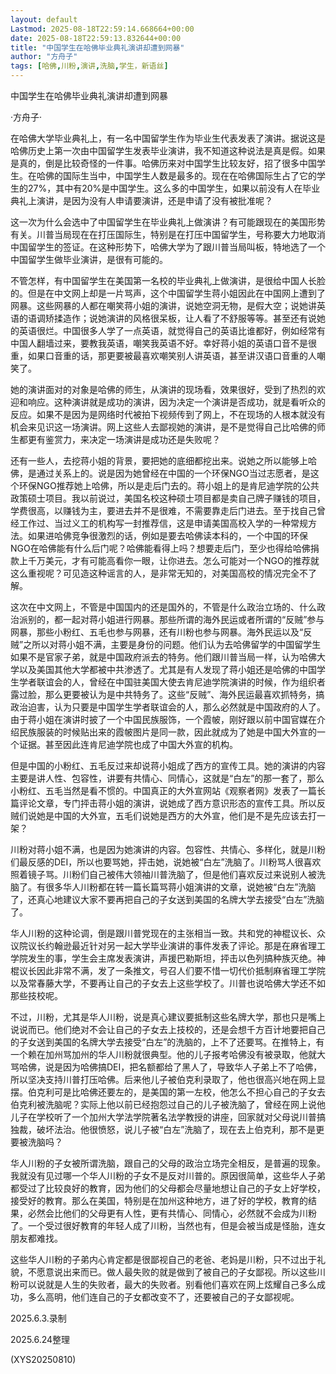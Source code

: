 ```yaml
---
layout: default
Lastmod: 2025-08-18T22:59:14.668664+00:00
date: 2025-08-18T22:59:13.832644+00:00
title: "中国学生在哈佛毕业典礼演讲却遭到网暴"
author: "方舟子"
tags: [哈佛,川粉,演讲,洗脑,学生，新语丝]
---
```


中国学生在哈佛毕业典礼演讲却遭到网暴

·方舟子·

在哈佛大学毕业典礼上，有一名中国留学生作为毕业生代表发表了演讲。据说这是哈佛历史上第一次由中国留学生发表毕业演讲，我不知道这种说法是真是假。如果是真的，倒是比较奇怪的一件事。哈佛历来对中国学生比较友好，招了很多中国学生。在哈佛的国际生当中，中国学生人数是最多的。现在在哈佛国际生占了它的学生的27%，其中有20%是中国学生。这么多的中国学生，如果以前没有人在毕业典礼上演讲，是因为没有人申请要演讲，还是申请了没有被批准呢？

这一次为什么会选中了中国留学生在毕业典礼上做演讲？有可能跟现在的美国形势有关。川普当局现在在打压国际生，特别是在打压中国留学生，号称要大力地取消中国留学生的签证。在这种形势下，哈佛大学为了跟川普当局叫板，特地选了一个中国留学生做毕业演讲，是很有可能的。

不管怎样，有中国留学生在美国第一名校的毕业典礼上做演讲，是很给中国人长脸的。但是在中文网上却是一片骂声，这个中国留学生蒋小姐因此在中国网上遭到了网暴。这些网暴的人都在嘲笑蒋小姐的演讲，说她空洞无物，是假大空；说她讲英语的语调矫揉造作；说她演讲的风格很呆板，让人看了不舒服等等。甚至还有说她的英语很烂。中国很多人学了一点英语，就觉得自己的英语比谁都好，例如经常有中国人翻墙过来，要教我英语，嘲笑我英语不好。幸好蒋小姐的英语口音不是很重，如果口音重的话，那更要被最喜欢嘲笑别人讲英语，甚至讲汉语口音重的人嘲笑了。

她的演讲面对的对象是哈佛的师生，从演讲的现场看，效果很好，受到了热烈的欢迎和响应。这种演讲就是成功的演讲，因为决定一个演讲是否成功，就是看听众的反应。如果不是因为是网络时代被拍下视频传到了网上，不在现场的人根本就没有机会来见识这一场演讲。网上这些人去鄙视她的演讲，是不是觉得自己比哈佛的师生都更有鉴赏力，来决定一场演讲是成功还是失败呢？

还有一些人，去挖蒋小姐的背景，要把她的底细都挖出来。说她之所以能够上哈佛，是通过关系上的。说是因为她曾经在中国的一个环保NGO当过志愿者，是这个环保NGO推荐她上哈佛，所以是走后门去的。蒋小姐上的是肯尼迪学院的公共政策硕士项目。我以前说过，美国名校这种硕士项目都是卖自己牌子赚钱的项目，学费很高，以赚钱为主，要进去并不是很难，不需要靠走后门进去。至于找自己曾经工作过、当过义工的机构写一封推荐信，这是申请美国高校入学的一种常规方法。如果进哈佛竞争很激烈的话，例如是要去哈佛读本科的，一个中国的环保NGO在哈佛能有什么后门呢？哈佛能看得上吗？想要走后门，至少也得给哈佛捐款上千万美元，才有可能高看你一眼，让你进去。怎么可能对一个NGO的推荐就这么重视呢？可见造这种谣言的人，是非常无知的，对美国高校的情况完全不了解。

这次在中文网上，不管是中国国内的还是国外的，不管是什么政治立场的、什么政治派别的，都一起对蒋小姐进行网暴。那些所谓的海外民运或者所谓的“反贼”参与网暴，那些小粉红、五毛也参与网暴，还有川粉也参与网暴。海外民运以及“反贼”之所以对蒋小姐不满，主要是身份的问题。他们认为去哈佛留学的中国留学生如果不是官家子弟，就是中国政府派去的特务。他们跟川普当局一样，认为哈佛大学以及美国其他大学都被中共渗透了。尤其是有人发现了蒋小姐还是哈佛的中国学生学者联谊会的人，曾经在中国驻美国大使去肯尼迪学院演讲的时候，作为组织者露过脸，那么更要被认为是中共特务了。这些“反贼”、海外民运最喜欢抓特务，搞政治迫害，认为只要是中国学生学者联谊会的人，那么必然就是中国政府的人了。由于蒋小姐在演讲时披了一个中国民族服饰，一个霞帔，刚好跟以前中国官媒在介绍民族服装的时候贴出来的霞帔图片是同一款，因此就成为了她是中国大外宣的一个证据。甚至因此连肯尼迪学院也成了中国大外宣的机构。

但是中国的小粉红、五毛反过来却说蒋小姐成了西方的宣传工具。她的演讲的内容主要是讲人性、包容性，讲要有共情心、同情心，这就是“白左”的那一套了，那么小粉红、五毛当然是看不惯的。中国真正的大外宣网站《观察者网》发表了一篇长篇评论文章，专门抨击蒋小姐的演讲，说她成了西方意识形态的宣传工具。所以反贼们说她是中国的大外宣，五毛们说她是西方的大外宣，他们是不是先应该去打一架？

川粉对蒋小姐不满，也是因为她演讲的内容。包容性、共情心、多样化，就是川粉们最反感的DEI，所以也要骂她，抨击她，说她被“白左”洗脑了。川粉骂人很喜欢照着镜子骂。川粉们自己被伟大领袖川普洗脑了，但是他们喜欢反过来说别人被洗脑了。有很多华人川粉都在转一篇长篇骂蒋小姐演讲的文章，说她被“白左”洗脑了，还真心地建议大家不要再把自己的子女送到美国的名牌大学去接受“白左”洗脑了。

华人川粉的这种论调，倒是跟川普党现在的主张相当一致。共和党的神棍议长、众议院议长约翰逊最近针对另一起大学毕业演讲的事件发表了评论。那是在麻省理工学院发生的事，学生会主席发表演讲，声援巴勒斯坦，抨击以色列搞种族灭绝。神棍议长因此非常不满，发了一条推文，号召人们要不惜一切代价抵制麻省理工学院以及常春藤大学，不要再让自己的子女去上这些学校了。川普也说哈佛大学还不如那些技校呢。

不过，川粉，尤其是华人川粉，说是真心建议要抵制这些名牌大学，那也只是嘴上说说而已。他们绝对不会让自己的子女去上技校的，还是会想千方百计地要把自己的子女送到美国的名牌大学去接受“白左”的洗脑的，上不了还要骂。在推特上，有一个赖在加州骂加州的华人川粉就很典型。他的儿子报考哈佛没有被录取，他就大骂哈佛，说是因为哈佛搞DEI，把名额都给了黑人了，导致华人子弟上不了哈佛，所以坚决支持川普打压哈佛。后来他儿子被伯克利录取了，他也很高兴地在网上显摆。伯克利可是比哈佛还要左的，是美国的第一左校，他怎么不担心自己的子女去伯克利被洗脑呢？实际上他以前已经抱怨过自己的儿子被洗脑了，曾经在网上说他儿子在学校听了一个加州大学法学院著名法学教授的讲座，回家就对父母说川普搞独裁，破坏法治。他很愤怒，说儿子被“白左”洗脑了，现在去上伯克利，那不是更要被洗脑吗？

华人川粉的子女被所谓洗脑，跟自己的父母的政治立场完全相反，是普遍的现象。我就没有见过哪一个华人川粉的子女不是反对川普的。原因很简单，这些华人子弟都受过了比较良好的教育，因为他们的父母都会尽量地想让自己的子女上好学校，接受好的教育。那么在美国，特别是在加州这种地方，进了好的学校，教育的结果，必然会比他们的父母更有人性，更有共情心、同情心，必然就不会成为川粉了。一个受过很好教育的年轻人成了川粉，当然也有，但是会被当成是怪胎，连女朋友都难找。

这些华人川粉的子弟内心肯定都是很鄙视自己的老爸、老妈是川粉，只不过出于礼貌，不愿意说出来而已。做人最失败的就是做到了被自己的子女鄙视。所以这些川粉可以说就是人生的失败者，最大的失败者。别看他们喜欢在网上炫耀自己多么成功，多么高明，他们连自己的子女都改变不了，还要被自己的子女鄙视呢。

2025.6.3.录制

2025.6.24整理

(XYS20250810)

